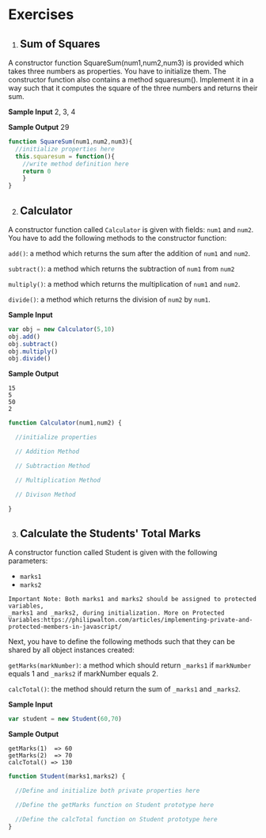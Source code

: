 # Exercises

1. ## Sum of Squares

A constructor function SquareSum(num1,num2,num3) is provided which takes three numbers as properties. You have to initialize them. The constructor function also contains a method squaresum(). Implement it in a way such that it computes the square of the three numbers and returns their sum.

**Sample Input**
2, 3, 4 ​

**Sample Output**
29

```javascript
function SquareSum(num1,num2,num3){
  //initialize properties here
  this.squaresum = function(){
    //write method definition here
    return 0
    }
}
```

2. ## Calculator

A constructor function called `Calculator` is given with fields: `num1` and `num2`. You have to add the following methods to the constructor function:

`add()`: a method which returns the sum after the addition of `num1` and `num2`.

`subtract()`: a method which returns the subtraction of `num1` from `num2`

`multiply()`: a method which returns the multiplication of `num1` and `num2`.

`divide()`: a method which returns the division of `num2` by `num1`.

**Sample Input**

```javascript
var obj = new Calculator(5,10)
obj.add()
obj.subtract()
obj.multiply()
obj.divide()
```

**Sample Output**

```
15
5
50
2
```

```javascript
function Calculator(num1,num2) {

  //initialize properties

  // Addition Method

  // Subtraction Method

  // Multiplication Method

  // Divison Method

}
```

3. ## Calculate the Students' Total Marks

A constructor function called Student is given with the following parameters:

- `marks1`
- `marks2`

```
Important Note: Both marks1 and marks2 should be assigned to protected variables,
_marks1 and _marks2, during initialization. More on Protected
Variables:https://philipwalton.com/articles/implementing-private-and-protected-members-in-javascript/

```
Next, you have to define the following methods such that they can be shared by all object instances created:

`getMarks(markNumber)`: a method which should return `_marks1` if `markNumber` equals 1 and `_marks2` if markNumber equals 2.

`calcTotal()`: the method should return the sum of `_marks1` and `_marks2`.

**Sample Input**

```javascript
var student = new Student(60,70)
```

**Sample Output**

```
getMarks(1)  => 60
getMarks(2)  => 70
calcTotal() => 130
```

```javascript
function Student(marks1,marks2) {

  //Define and initialize both private properties here

  //Define the getMarks function on Student prototype here

  //Define the calcTotal function on Student prototype here
}
```
